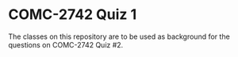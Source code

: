 # COMC-2742 Quiz 1
The classes on this repository are to be used as background for the questions on COMC-2742 Quiz #2.
